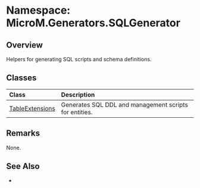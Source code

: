 # Namespace: MicroM.Generators.SQLGenerator
## Overview
Helpers for generating SQL scripts and schema definitions.

## Classes
| Class | Description |
|:------------|:-------------|
| [TableExtensions](TableExtensions/index.md) | Generates SQL DDL and management scripts for entities. |

## Remarks
None.

## See Also
-
